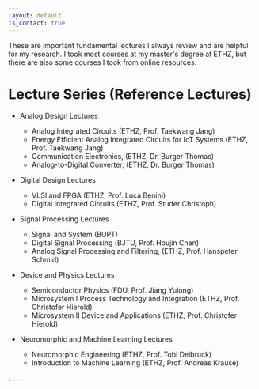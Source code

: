 ```yaml
---
layout: default
is_contact: true
---
```


These are important fundamental lectures I always review and are helpful for my research. I took most courses at my master's degree at ETHZ, but there are also some courses I took from online resources. 

# Lecture Series (Reference Lectures)
- Analog Design Lectures
  - Analog Integrated Circuits (ETHZ, Prof. Taekwang Jang)
  - Energy Efficient Analog Integrated Circuits for IoT Systems (ETHZ, Prof. Taekwang Jang)
  - Communication Electronics, (ETHZ, Dr. Burger Thomas)
  - Analog-to-Digital Converter, (ETHZ, Dr. Burger Thomas)

- Digital Design Lectures
  - VLSI and FPGA (ETHZ, Prof. Luca Benini)
  - Digital Integrated Circuits (ETHZ, Prof. Studer Christoph)

- Signal Processing Lectures
  - Signal and System (BUPT)
  - Digital Signal Processing (BJTU, Prof. Houjin Chen)
  - Analog Signal Processing and Filtering, (ETHZ, Prof. Hanspeter Schmid)

- Device and Physics Lectures
  - Semiconductor Physics (FDU, Prof. Jiang Yulong)
  - Microsystem I Process Technology and Integration (ETHZ, Prof. Christofer Hierold)
  - Microsystem II Device and Applications (ETHZ, Prof. Christofer Hierold)

- Neuromorphic and Machine Learning Lectures
  - Neuromorphic Engineering (ETHZ, Prof. Tobi Delbruck)
  - Introduction to Machine Learning (ETHZ, Prof. Andreas Krause)

.
.
.
.


